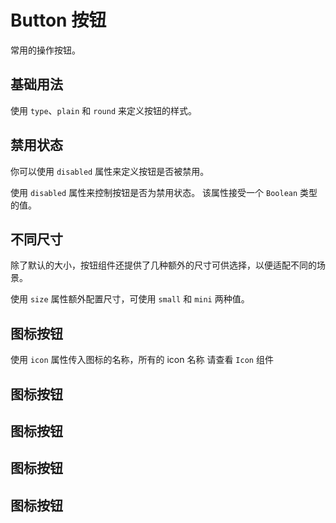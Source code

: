 <script setup>
import demo1 from './demo1.vue'
import demo2 from './demo2.vue'
import demo3 from './demo3.vue'
import demo4 from './demo4.vue'
</script>

# Button 按钮

常用的操作按钮。

## 基础用法

使用 `type`、`plain` 和 `round` 来定义按钮的样式。

<preview comp-name="button" demo-name="demo1">
  <demo1/>
</preview>

## 禁用状态

你可以使用 `disabled` 属性来定义按钮是否被禁用。

使用 `disabled` 属性来控制按钮是否为禁用状态。 该属性接受一个 `Boolean` 类型的值。

<preview comp-name="button" demo-name="demo2">
  <demo2/>
</preview>

## 不同尺寸

除了默认的大小，按钮组件还提供了几种额外的尺寸可供选择，以便适配不同的场景。

使用 `size` 属性额外配置尺寸，可使用 `small` 和 `mini` 两种值。

<preview comp-name="button" demo-name="demo3">
  <demo3/>
</preview>

## 图标按钮

使用 `icon` 属性传入图标的名称，所有的 icon 名称 请查看 `Icon` 组件

<preview comp-name="button" demo-name="demo4">
  <demo4/>
</preview>

## 图标按钮

## 图标按钮

## 图标按钮

## 图标按钮
